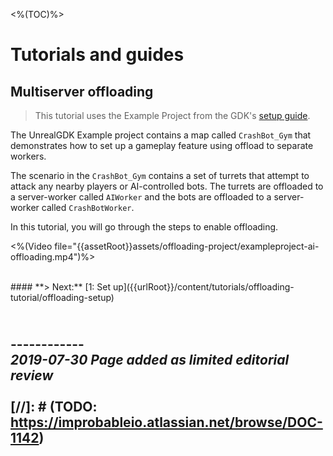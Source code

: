 <%(TOC)%>

# Tutorials and guides

## Multiserver offloading

> This tutorial uses the Example Project from the GDK's [setup guide]({{urlRoot}}/content/get-started/example-project/exampleproject-intro).</br>

The UnrealGDK Example project contains a map called `CrashBot_Gym` that demonstrates how to set up a gameplay feature using offload to separate workers.

The scenario in the `CrashBot_Gym` contains a set of turrets that attempt to attack any nearby players or AI-controlled bots. The turrets are offloaded to a server-worker called `AIWorker` and the bots are offloaded to a server-worker called `CrashBotWorker`.

In this tutorial, you will go through the steps to enable offloading.


<%(Video file="{{assetRoot}}assets/offloading-project/exampleproject-ai-offloading.mp4")%>

</br>
#### **> Next:** [1: Set up]({{urlRoot}}/content/tutorials/offloading-tutorial/offloading-setup)
</br>

<br/>------------<br/>
_2019-07-30 Page added as limited editorial review_
<br/>
<br/>
[//]: # (TODO: https://improbableio.atlassian.net/browse/DOC-1142)
------------